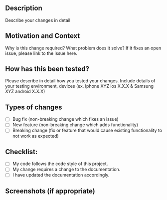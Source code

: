 ## Description

Describe your changes in detail

## Motivation and Context

Why is this change required? What problem does it solve?
If it fixes an open issue, please link to the issue here.

## How has this been tested?

Please describe in detail how you tested your changes.
Include details of your testing environment, devices (ex. Iphone XYZ ios X.X.X & Samsung XYZ android X.X.X)

## Types of changes

- [ ] Bug fix (non-breaking change which fixes an issue)
- [ ] New feature (non-breaking change which adds functionality)
- [ ] Breaking change (fix or feature that would cause existing functionality to not work as expected)

## Checklist:

- [ ] My code follows the code style of this project.
- [ ] My change requires a change to the documentation.
- [ ] I have updated the documentation accordingly.

## Screenshots (if appropriate)
